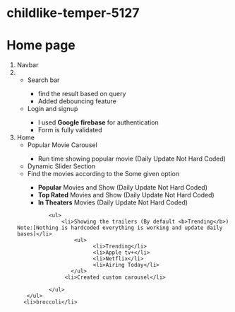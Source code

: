 # childlike-temper-5127
# Home page
<ol>
    <li>Navbar<li>
        <ul>
          <li>Search bar</li>
              <ul>
                   <li>find the result based on query</li>
                   <li>Added debouncing feature</li>
              </ul>
          <li>Login and signup</li>
              <ul>
                    <li>I used <b>Google firebase</b> for authentication</li>
                    <li>Form is fully validated</li>
              </ul>
        </ul>
  <li>Home<ul>
      <li>Popular Movie Carousel</li>
      <ul>
          <li>Run time showing popular movie (Daily Update Not Hard Coded)</ul>
          <li>Dynamic Slider Section</ul>
              <ul>
                  <li>Find the movies according to the Some given option</li>
                      <ul>
                           <li><b>Popular</b> Movies and Show (Daily Update Not Hard Coded)</li>
                           <li><b>Top Rated</b> Movies and Show (Daily Update Not Hard Coded)</li>
                           <li><b>In Theaters</b> Movies (Daily Update Not Hard Coded)</li>
                      </ul>
              </ul>
          
              <ul>
                  <li>Showing the trailers (By default <b>Trending</b>) Note:[Nothing is hardcoded everything is working and update daily bases]</li>
                      <ul>
                            <li>Trending</li>
                            <li>Apple tv+</li>
                            <li>Netflix</li>
                            <li>Airing Today</li>
                     </ul>
                   <li>Created custom carousel</li>
                 
              </ul>
       </ul>
      <li>broccoli</li>
  </ul></li>
</ol>
